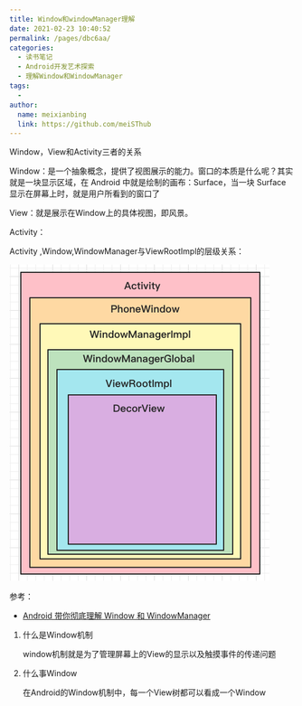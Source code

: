 ```yaml
---
title: Window和windowManager理解
date: 2021-02-23 10:40:52
permalink: /pages/dbc6aa/
categories:
  - 读书笔记
  - Android开发艺术探索
  - 理解Window和WindowManager
tags:
  - 
author: 
  name: meixianbing
  link: https://github.com/meiSThub
---
```

Window，View和Activity三者的关系

Window：是一个抽象概念，提供了视图展示的能力。窗口的本质是什么呢？其实就是一块显示区域，在 Android 中就是绘制的画布：Surface，当一块 Surface 显示在屏幕上时，就是用户所看到的窗口了

View：就是展示在Window上的具体视图，即风景。

Activity：



Activity ,Window,WindowManager与ViewRootImpl的层级关系：



![activity_window_viewrootimp_层级关系](https://raw.githubusercontent.com/meiSThub/BlogImage/master/2022/activity_window_viewrootimp_层级关系.png)

参考：

*  [Android 带你彻底理解 Window 和 WindowManager](https://www.cnblogs.com/Alex80/p/12989616.html)



1. 什么是Window机制

   window机制就是为了管理屏幕上的View的显示以及触摸事件的传递问题

2. 什么事Window

   在Android的Window机制中，每一个View树都可以看成一个Window

